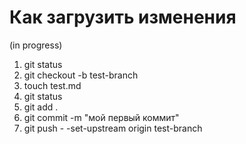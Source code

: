 # Как загрузить изменения

(in progress)
1. git status
2. git checkout -b test-branch
3. touch test.md
4. git status
5. git add .
6. git commit -m "мой первый коммит"
7.  git push - -set-upstream origin test-branch